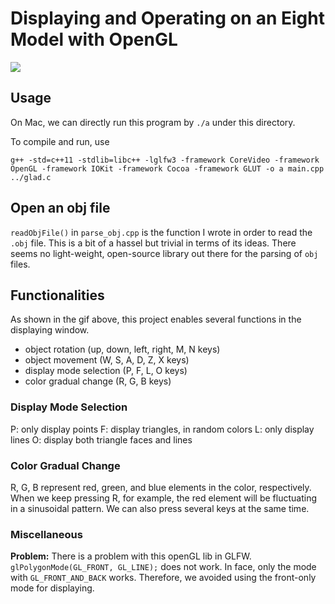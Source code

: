 # Displaying and Operating on an Eight Model with OpenGL

![](effects.gif)

## Usage
On Mac, we can directly run this program by `./a` under this directory.

To compile and run, use 
~~~
g++ -std=c++11 -stdlib=libc++ -lglfw3 -framework CoreVideo -framework OpenGL -framework IOKit -framework Cocoa -framework GLUT -o a main.cpp ../glad.c
~~~

## Open an obj file
`readObjFile()` in `parse_obj.cpp` is the function I wrote in order to read the `.obj` file. This is a bit of a hassel but trivial in terms of its ideas. There seems no light-weight, open-source library out there for the parsing of `obj` files.

## Functionalities
As shown in the gif above, this project enables several functions in the displaying window.

* object rotation (up, down, left, right, M, N keys)
* object movement (W, S, A, D, Z, X keys)
* display mode selection (P, F, L, O keys)
* color gradual change (R, G, B keys)

### Display Mode Selection
P: only display points
F: display triangles, in random colors
L: only display lines
O: display both triangle faces and lines

### Color Gradual Change
R, G, B represent red, green, and blue elements in the color, respectively. When we keep pressing R, for example, the red element will be fluctuating in a sinusoidal pattern. We can also press several keys at the same time.

### Miscellaneous
**Problem:**
There is a problem with this openGL lib in GLFW. `glPolygonMode(GL_FRONT, GL_LINE);` does not work. In face, only the mode with `GL_FRONT_AND_BACK` works. Therefore, we avoided using the front-only mode for displaying.